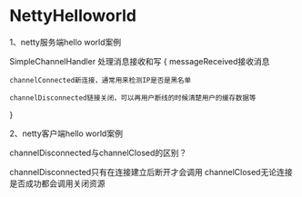 # NettyHelloworld


1、netty服务端hello world案例

SimpleChannelHandler 处理消息接收和写
{
	messageReceived接收消息

	channelConnected新连接，通常用来检测IP是否是黑名单

	channelDisconnected链接关闭，可以再用户断线的时候清楚用户的缓存数据等
}

2、netty客户端hello world案例

channelDisconnected与channelClosed的区别？

channelDisconnected只有在连接建立后断开才会调用
channelClosed无论连接是否成功都会调用关闭资源
